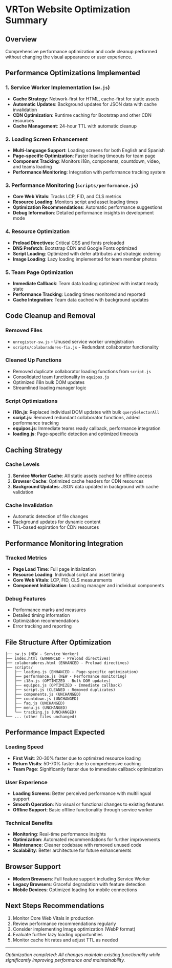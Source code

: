 # VRTon Website Optimization Summary

## Overview
Comprehensive performance optimization and code cleanup performed without changing the visual appearance or user experience.

## Performance Optimizations Implemented

### 1. Service Worker Implementation (`sw.js`)
- **Cache Strategy**: Network-first for HTML, cache-first for static assets
- **Automatic Updates**: Background updates for JSON data with cache invalidation
- **CDN Optimization**: Runtime caching for Bootstrap and other CDN resources
- **Cache Management**: 24-hour TTL with automatic cleanup

### 2. Loading Screen Enhancement
- **Multi-language Support**: Loading screens for both English and Spanish
- **Page-specific Optimization**: Faster loading timeouts for team page
- **Component Tracking**: Monitors i18n, components, countdown, video, and teams loading
- **Performance Monitoring**: Integration with performance tracking system

### 3. Performance Monitoring (`scripts/performance.js`)
- **Core Web Vitals**: Tracks LCP, FID, and CLS metrics
- **Resource Loading**: Monitors script and asset loading times
- **Optimization Recommendations**: Automatic performance suggestions
- **Debug Information**: Detailed performance insights in development mode

### 4. Resource Optimization
- **Preload Directives**: Critical CSS and fonts preloaded
- **DNS Prefetch**: Bootstrap CDN and Google Fonts optimized
- **Script Loading**: Optimized with defer attributes and strategic ordering
- **Image Loading**: Lazy loading implemented for team member photos

### 5. Team Page Optimization
- **Immediate Callback**: Team data loading optimized with instant ready state
- **Performance Tracking**: Loading times monitored and reported
- **Cache Integration**: Team data cached with background updates

## Code Cleanup and Removal

### Removed Files
- `unregister-sw.js` - Unused service worker unregistration
- `scripts/colaboradores-fix.js` - Redundant collaborator functionality

### Cleaned Up Functions
- Removed duplicate collaborator loading functions from `script.js`
- Consolidated team functionality in `equipos.js`
- Optimized i18n bulk DOM updates
- Streamlined loading manager logic

### Script Optimizations
- **i18n.js**: Replaced individual DOM updates with bulk `querySelectorAll`
- **script.js**: Removed redundant collaborator functions, added performance tracking
- **equipos.js**: Immediate teams ready callback, performance integration
- **loading.js**: Page-specific detection and optimized timeouts

## Caching Strategy

### Cache Levels
1. **Service Worker Cache**: All static assets cached for offline access
2. **Browser Cache**: Optimized cache headers for CDN resources
3. **Background Updates**: JSON data updated in background with cache validation

### Cache Invalidation
- Automatic detection of file changes
- Background updates for dynamic content
- TTL-based expiration for CDN resources

## Performance Monitoring Integration

### Tracked Metrics
- **Page Load Time**: Full page initialization
- **Resource Loading**: Individual script and asset timing
- **Core Web Vitals**: LCP, FID, CLS measurements
- **Component Initialization**: Loading manager and individual components

### Debug Features
- Performance marks and measures
- Detailed timing information
- Optimization recommendations
- Error tracking and reporting

## File Structure After Optimization

```
├── sw.js (NEW - Service Worker)
├── index.html (ENHANCED - Preload directives)
├── colaboradores.html (ENHANCED - Preload directives)
├── scripts/
│   ├── loading.js (ENHANCED - Page-specific optimization)
│   ├── performance.js (NEW - Performance monitoring)
│   ├── i18n.js (OPTIMIZED - Bulk DOM updates)
│   ├── equipos.js (OPTIMIZED - Immediate callback)
│   ├── script.js (CLEANED - Removed duplicates)
│   ├── components.js (UNCHANGED)
│   ├── countdown.js (UNCHANGED)
│   ├── faq.js (UNCHANGED)
│   ├── menu.js (UNCHANGED)
│   └── tracking.js (UNCHANGED)
└── ... (other files unchanged)
```

## Performance Impact Expected

### Loading Speed
- **First Visit**: 20-30% faster due to optimized resource loading
- **Return Visits**: 50-70% faster due to comprehensive caching
- **Team Page**: Significantly faster due to immediate callback optimization

### User Experience
- **Loading Screens**: Better perceived performance with multilingual support
- **Smooth Operation**: No visual or functional changes to existing features
- **Offline Support**: Basic offline functionality through service worker

### Technical Benefits
- **Monitoring**: Real-time performance insights
- **Optimization**: Automated recommendations for further improvements
- **Maintenance**: Cleaner codebase with removed unused code
- **Scalability**: Better architecture for future enhancements

## Browser Support
- **Modern Browsers**: Full feature support including Service Worker
- **Legacy Browsers**: Graceful degradation with feature detection
- **Mobile Devices**: Optimized loading for mobile connections

## Next Steps Recommendations
1. Monitor Core Web Vitals in production
2. Review performance recommendations regularly
3. Consider implementing Image optimization (WebP format)
4. Evaluate further lazy loading opportunities
5. Monitor cache hit rates and adjust TTL as needed

---
*Optimization completed: All changes maintain existing functionality while significantly improving performance and maintainability.*
